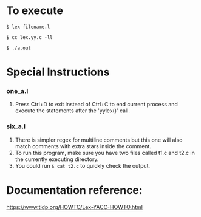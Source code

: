 
# To execute
`$ lex filename.l`

`$ cc lex.yy.c -ll`

`$ ./a.out`


# Special Instructions

### one_a.l
1. Press Ctrl+D to exit instead of Ctrl+C to end current process and execute the statements after the 'yylex()' call.

### six_a.l
1. There is simpler regex for multiline comments but this one will also match
comments with extra stars inside the comment.
2. To run this program, make sure you have two files called t1.c and t2.c in the
currently executing directory.
3. You could run `$ cat t2.c` to quickly check the output.

# Documentation reference:

<https://www.tldp.org/HOWTO/Lex-YACC-HOWTO.html>
